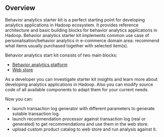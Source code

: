 Overview
--------
Behavior analytics starter kit is a perfect starting point for developing analytics applications in Hadoop ecosystem. 
It provides reference architecture and basic building blocks for behavior analytics applications in Hadoop.
Behavior analytics starter kit implements common use case of personalisation/behavior analytics in e-commerce domain area: 
recommend what items usually purchased together with selected item(s). 

Behavior analytics start kit consists of two main blocks:
* [Behavior analytics platform](Developer-Guide--Behavior-Analytics-Platform--Overview.md)
* [Web store](Developer-Guide--Web-Store--Overview.md)

As a developer you can investigate starter kit insights and learn more about developing analytics applications in Hadoop.
Also you can modify source code of all available components to adapt them for your current needs.

Now you can:
 - launch transaction log generator with different parameters to generate sutable transaction log.
 - launch recommendation processor against transaction log (real or generated) to get recommendations and use them in the web store.
 - upload custom product catalog to web store and run analysis against it.
